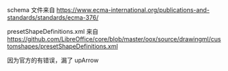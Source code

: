 schema 文件来自 https://www.ecma-international.org/publications-and-standards/standards/ecma-376/

presetShapeDefinitions.xml 来自 https://github.com/LibreOffice/core/blob/master/oox/source/drawingml/customshapes/presetShapeDefinitions.xml

因为官方的有错误，漏了 upArrow
